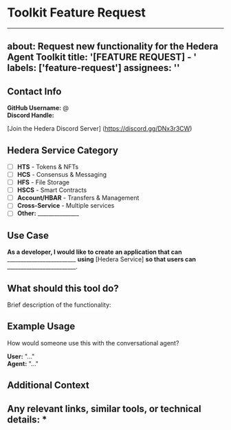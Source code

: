 
# Toolkit Feature Request
---
about: Request new functionality for the Hedera Agent Toolkit
title: '[FEATURE REQUEST] - '
labels: ['feature-request']
assignees: ''
---

## Contact Info
**GitHub Username:** @  
**Discord Handle:**

[Join the Hedera Discord Server] (https://discord.gg/DNx3r3CW)

## Hedera Service Category
- [ ] **HTS** - Tokens & NFTs
- [ ] **HCS** - Consensus & Messaging  
- [ ] **HFS** - File Storage
- [ ] **HSCS** - Smart Contracts
- [ ] **Account/HBAR** - Transfers & Management
- [ ] **Cross-Service** - Multiple services
- [ ] **Other:** _______________

## Use Case
**As a developer, I would like to create an application that can** _________________________ **using** [Hedera Service] **so that users can** _________________________.

## What should this tool do?
Brief description of the functionality:

## Example Usage
How would someone use this with the conversational agent?

**User:** "..."  
**Agent:** "..."

## Additional Context
Any relevant links, similar tools, or technical details:
*
---